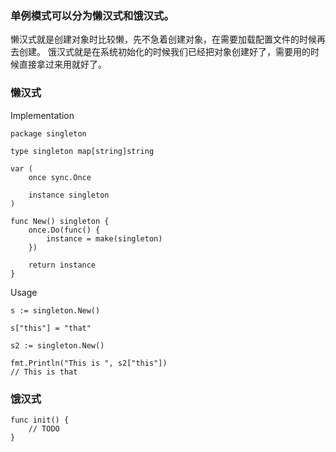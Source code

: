### 单例模式可以分为懒汉式和饿汉式。
懒汉式就是创建对象时比较懒，先不急着创建对象，在需要加载配置文件的时候再去创建。
饿汉式就是在系统初始化的时候我们已经把对象创建好了，需要用的时候直接拿过来用就好了。

### 懒汉式
Implementation
```
package singleton

type singleton map[string]string

var (
    once sync.Once

    instance singleton
)

func New() singleton {
	once.Do(func() {
		instance = make(singleton)
	})

	return instance
}
```

Usage
```
s := singleton.New()

s["this"] = "that"

s2 := singleton.New()

fmt.Println("This is ", s2["this"])
// This is that
```


### 饿汉式
```
func init() {
    // TODO
}
```
